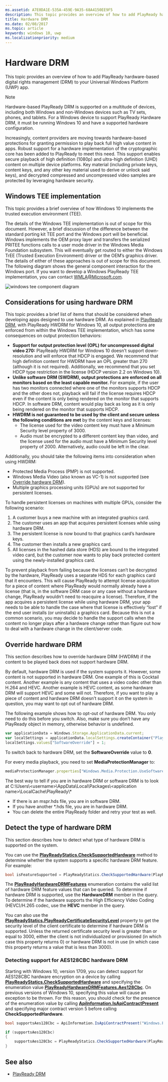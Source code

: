 ```yaml
---
ms.assetid: A7E0DA1E-535A-459E-9A35-68A4150EE9F5
description: This topic provides an overview of how to add PlayReady hardware-based digital rights management (DRM) to your Universal Windows Platform (UWP) app.
title: Hardware DRM
ms.date: 02/08/2017
ms.topic: article
keywords: windows 10, uwp
ms.localizationpriority: medium
---
```

# Hardware DRM


This topic provides an overview of how to add PlayReady hardware-based digital rights management (DRM) to your Universal Windows Platform (UWP) app.

> [!NOTE] 
> Hardware-based PlayReady DRM is supported on a multitude of devices, including both Windows and non-Windows devices such as TV sets, phones, and tablets. For a Windows device to support PlayReady Hardware DRM, it must be running Windows 10 and have a supported hardware configuration.

Increasingly, content providers are moving towards hardware-based protections for granting permission to play back full high value content in apps. Robust support for a hardware implementation of the cryptographic core has been added to PlayReady to meet this need. This support enables secure playback of high definition (1080p) and ultra-high definition (UHD) content on multiple device platforms. Key material (including private keys, content keys, and any other key material used to derive or unlock said keys), and decrypted compressed and uncompressed video samples are protected by leveraging hardware security.

## Windows TEE implementation

This topic provides a brief overview of how Windows 10 implements the trusted execution environment (TEE).

The details of the Windows TEE implementation is out of scope for this document. However, a brief discussion of the difference between the standard porting kit TEE port and the Windows port will be beneficial. Windows implements the OEM proxy layer and transfers the serialized PRITEE functions calls to a user mode driver in the Windows Media Foundation subsystem. This will eventually get routed to either the Windows TrEE (Trusted Execution Environment) driver or the OEM’s graphics driver. The details of either of these approaches is out of scope for this document. The following diagram shows the general component interaction for the Windows port. If you want to develop a Windows PlayReady TEE implementation, you can contact <WMLA@Microsoft.com>.

![windows tee component diagram](images/windowsteecomponentdiagram720.jpg)

## Considerations for using hardware DRM

This topic provides a brief list of items that should be considered when developing apps designed to use hardware DRM. As explained in [PlayReady DRM](playready-client-sdk.md#output-protection), with PlayReady HWDRM for Windows 10, all output protections are enforced from within the Windows TEE implementation, which has some consequences on output protection behaviors:

-   **Support for output protection level (OPL) for uncompressed digital video 270:** PlayReady HWDRM for Windows 10 doesn't support down-resolution and will enforce that HDCP is engaged. We recommend that high definition content for HWDRM have an OPL greater than 270 (although it is not required). Additionally, we recommend that you set HDCP type restriction in the license (HDCP version 2.2 on Windows 10).
-   **Unlike software DRM (SWDRM), output protections are enforced on all monitors based on the least capable monitor.** For example, if the user has two monitors connected where one of the monitors supports HDCP and the other does not, playback will fail if the license requires HDCP even if the content is only being rendered on the monitor that supports HDCP. In software DRM, content would play back as long as it is only being rendered on the monitor that supports HDCP.
-   **HWDRM is not guaranteed to be used by the client and secure unless the following conditions are met** by the content keys and licenses:
    -   The license used for the video content key must have a Minimum Security level property of 3000.
    -   Audio must be encrypted to a different content key than video, and the license used for the audio must have a Minimum Security level property of 2000. Alternatively, audio could be left in the clear.
    
Additionally, you should take the following items into consideration when using HWDRM:

-   Protected Media Process (PMP) is not supported.
-   Windows Media Video (also known as VC-1) is not supported (see [Override hardware DRM](#override-hardware-drm)).
-   Multiple graphics processing units (GPUs) are not supported for persistent licenses.

To handle persistent licenses on machines with multiple GPUs, consider the following scenario:

1.  A customer buys a new machine with an integrated graphics card.
2.  The customer uses an app that acquires persistent licenses while using hardware DRM.
3.  The persistent license is now bound to that graphics card’s hardware keys.
4.  The customer then installs a new graphics card.
5.  All licenses in the hashed data store (HDS) are bound to the integrated video card, but the customer now wants to play back protected content using the newly-installed graphics card.

To prevent playback from failing because the licenses can’t be decrypted by the hardware, PlayReady uses a separate HDS for each graphics card that it encounters. This will cause PlayReady to attempt license acquisition for a piece of content where PlayReady would normally already have a license (that is, in the software DRM case or any case without a hardware change, PlayReady wouldn’t need to reacquire a license). Therefore, if the app acquires a persistent license while using hardware DRM, your app needs to be able to handle the case where that license is effectively “lost” if the end user installs (or uninstalls) a graphics card. Because this is not a common scenario, you may decide to handle the support calls when the content no longer plays after a hardware change rather than figure out how to deal with a hardware change in the client/server code.

## Override hardware DRM

This section describes how to override hardware DRM (HWDRM) if the content to be played back does not support hardware DRM.

By default, hardware DRM is used if the system supports it. However, some content is not supported in hardware DRM. One example of this is Cocktail content. Another example is any content that uses a video codec other than H.264 and HEVC. Another example is HEVC content, as some hardware DRM will support HEVC and some will not. Therefore, if you want to play a piece of content and hardware DRM doesn’t support it on the system in question, you may want to opt out of hardware DRM.

The following example shows how to opt-out of hardware DRM. You only need to do this before you switch. Also, make sure you don’t have any PlayReady object in memory, otherwise behavior is undefined.

```js
var applicationData = Windows.Storage.ApplicationData.current;
var localSettings = applicationData.localSettings.createContainer("PlayReady", Windows.Storage.ApplicationDataCreateDisposition.always);
localSettings.values["SoftwareOverride"] = 1;
```

To switch back to hardware DRM, set the **SoftwareOverride** value to **0**.

For every media playback, you need to set **MediaProtectionManager** to:

```js
mediaProtectionManager.properties["Windows.Media.Protection.UseSoftwareProtectionLayer"] = true;
```

The best way to tell if you are in hardware DRM or software DRM is to look at C:\\Users\\&lt;username&gt;\\AppData\\Local\\Packages\\&lt;application name&gt;\\LocalCache\\PlayReady\\\*

-   If there is an mspr.hds file, you are in software DRM.
-   If you have another \*.hds file, you are in hardware DRM.
-   You can delete the entire PlayReady folder and retry your test as well.

## Detect the type of hardware DRM

This section describes how to detect what type of hardware DRM is supported on the system.

You can use the [**PlayReadyStatics.CheckSupportedHardware**](/uwp/api/windows.media.protection.playready.playreadystatics.checksupportedhardware) method to determine whether the system supports a specific hardware DRM feature. For example:

```csharp
bool isFeatureSupported = PlayReadyStatics.CheckSupportedHardware(PlayReadyHardwareDRMFeatures.HEVC);
```

The [**PlayReadyHardwareDRMFeatures**](/uwp/api/Windows.Media.Protection.PlayReady.PlayReadyHardwareDRMFeatures) enumeration contains the valid list of hardware DRM feature values that can be queried. To determine if hardware DRM is supported, use the **HardwareDRM** member in the query. To determine if the hardware supports the High Efficiency Video Coding (HEVC)/H.265 codec, use the **HEVC** member in the query.

You can also use the [**PlayReadyStatics.PlayReadyCertificateSecurityLevel**](/uwp/api/windows.media.protection.playready.playreadystatics.playreadycertificatesecuritylevel) property to get the security level of the client certificate to determine if hardware DRM is supported. Unless the returned certificate security level is greater than or equal to 3000, either the client is not individualized or provisioned (in which case this property returns 0) or hardware DRM is not in use (in which case this property returns a value that is less than 3000).

### Detecting support for AES128CBC hardware DRM
Starting with Windows 10, version 1709, you can detect support for AES128CBC hardware encryption on a device by calling **[PlayReadyStatics.CheckSupportedHardware](/uwp/api/windows.media.protection.playready.playreadystatics.checksupportedhardware)** and specifying the enumeration value [**PlayReadyHardwareDRMFeatures.Aes128Cbc**](/uwp/api/Windows.Media.Protection.PlayReady.PlayReadyHardwareDRMFeatures). On previous versions of Windows 10, specifying this value will cause an exception to be thrown. For this reason, you should check for the presence of the enumeration value by calling **[ApiInformation.IsApiContractPresent](/uwp/api/windows.foundation.metadata.apiinformation.isapicontractpresent)** and specifying major contract version 5 before calling **CheckSupportedHardware**.

```csharp
bool supportsAes128Cbc = ApiInformation.IsApiContractPresent("Windows.Foundation.UniversalApiContract", 5);

if (supportsAes128Cbc)
{
    supportsAes128Cbc = PlayReadyStatics.CheckSupportedHardware(PlayReadyHardwareDRMFeatures.Aes128Cbc);
}
```

## See also
- [PlayReady DRM](playready-client-sdk.md)